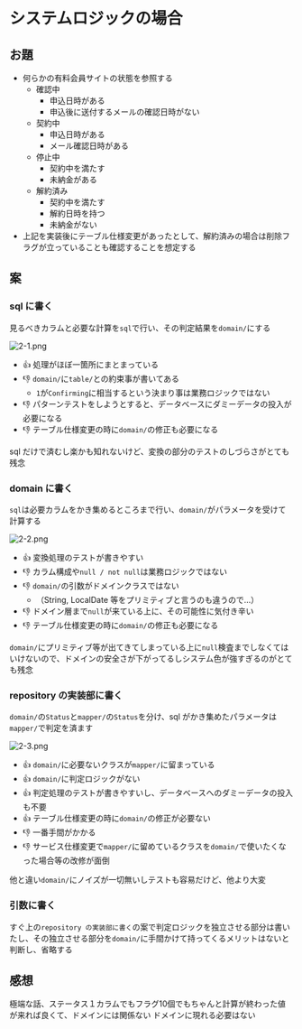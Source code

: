 # システムロジックの場合
## お題
+ 何らかの有料会員サイトの状態を参照する
  + 確認中
    + 申込日時がある
    + 申込後に送付するメールの確認日時がない
  + 契約中
    + 申込日時がある
    + メール確認日時がある
  + 停止中
    + 契約中を満たす
    + 未納金がある
  + 解約済み
    + 契約中を満たす
    + 解約日時を持つ
    + 未納金がない
+ 上記を実装後にテーブル仕様変更があったとして、解約済みの場合は削除フラグが立っていることも確認することを想定する

## 案
### sql に書く
見るべきカラムと必要な計算を`sql`で行い、その判定結果を`domain/`にする

![2-1.png](https://qiita-image-store.s3.amazonaws.com/0/113398/e36d6abc-32fd-c328-9770-6ab911522cbf.png)

+ :+1: 処理がほぼ一箇所にまとまっている
+ :-1: `domain/`に`table/`との約束事が書いてある
  + `1`が`Confirming`に相当するという決まり事は業務ロジックではない
+ :-1: パターンテストをしようとすると、データベースにダミーデータの投入が必要になる
+ :-1: テーブル仕様変更の時に`domain/`の修正も必要になる

sql だけで済むし楽かも知れないけど、変換の部分のテストのしづらさがとても残念

### domain に書く
`sql`は必要カラムをかき集めるところまで行い、`domain/`がパラメータを受けて計算する

![2-2.png](https://qiita-image-store.s3.amazonaws.com/0/113398/e975cbee-5b4d-63a5-610b-a26f63842fff.png)

+ :+1: 変換処理のテストが書きやすい
+ :-1: カラム構成や`null / not null`は業務ロジックではない
+ :-1: `domain/`の引数がドメインクラスではない
  + （String, LocalDate 等をプリミティブと言うのも違うので...）
+ :-1: ドメイン層まで`null`が来ている上に、その可能性に気付き辛い
+ :-1: テーブル仕様変更の時に`domain/`の修正も必要になる

`domain/`にプリミティブ等が出てきてしまっている上に`null`検査までしなくてはいけないので、ドメインの安全さが下がってるしシステム色が強すぎるのがとても残念

### repository の実装部に書く
`domain/`の`Status`と`mapper/`の`Status`を分け、sql がかき集めたパラメータは`mapper/`で判定を済ます

![2-3.png](https://qiita-image-store.s3.amazonaws.com/0/113398/e8193725-6687-c0e2-f9e1-e79b1ea8b56d.png)

+ :+1: `domain/`に必要ないクラスが`mapper/`に留まっている
+ :+1: `domain/`に判定ロジックがない
+ :+1: 判定処理のテストが書きやすいし、データベースへのダミーデータの投入も不要
+ :+1: テーブル仕様変更の時に`domain/`の修正が必要ない
+ :-1: 一番手間がかかる
+ :-1: サービス仕様変更で`mapper/`に留めているクラスを`domain/`で使いたくなった場合等の改修が面倒

他と違い`domain/`にノイズが一切無いしテストも容易だけど、他より大変

### 引数に書く
すぐ上の`repository の実装部に書く`の案で判定ロジックを独立させる部分は書いたし、その独立させる部分を`domain/`に手間かけて持ってくるメリットはないと判断し、省略する

## 感想
極端な話、ステータス１カラムでもフラグ10個でもちゃんと計算が終わった値が来れば良くて、ドメインには関係ない
ドメインに現れる必要はない